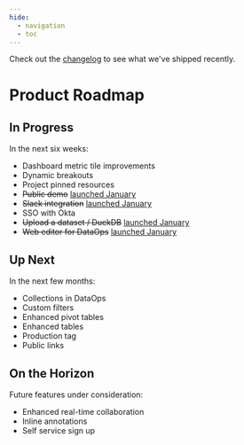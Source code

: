 ```yaml
---
hide:
  - navigation
  - toc
---
```


Check out the [changelog](../../changelog/) to see what we've shipped recently.

# Product Roadmap

## In Progress

In the next six weeks:

- Dashboard metric tile improvements
- Dynamic breakouts
- Project pinned resources
- <del>Public demo</del> <ins>[launched January](../../changelog/2023_01_26/)</ins>
- <del>Slack integration</del> <ins>[launched January](../../changelog/2023_01_26/)</ins>
- SSO with Okta
- <del>Upload a dataset / DuckDB</del> <ins>[launched January](../../changelog/2023_01_26/)</ins>
- <del>Web editor for DataOps</del> <ins>[launched January](../../changelog/2023_01_26/)</ins>

## Up Next

In the next few months:

- Collections in DataOps
- Custom filters
- Enhanced pivot tables
- Enhanced tables
- Production tag
- Public links

## On the Horizon

Future features under consideration:

- Enhanced real-time collaboration
- Inline annotations
- Self service sign up
